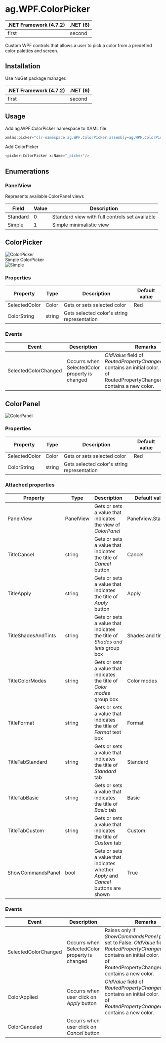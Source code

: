 
# ag.WPF.ColorPicker

.NET Framework (4.7.2) | .NET (6)
--- | ---
first | second

Custom WPF controls that allows a user to pick a color from a predefind color palettes and screen.

## Installation

Use NuGet package manager.

.NET Framework (4.7.2) | .NET (6)
--- | ---
first | second

## Usage

Add ag.WPF.ColorPicker namespace to XAML file:

```csharp
xmlns:picker="clr-namespace:ag.WPF.ColorPicker;assembly=ag.WPF.ColorPicker"
```

Add ColorPicker

```csharp
<picker:ColorPicker x:Name="_picker"/>
```

## Enumerations

### PanelView

Represents available ColorPanel views

Field|Value|Description
------|-----|-----------
Standard|0|Standard view with full controls set available
Simple|1|Simple minimalistic view

## ColorPicker

![ColorPicker](https://am3pap005files.storage.live.com/y4maighgBk-dHO_mZbCOzeE3AF9Uh_S2r2JK8AK8UqWdfSotBX-pAKy2lCcOzPSt5hjgEEHr3UjrxDAEKuqGErbJ_GWbwLVIYPdKtgs9GAyFDQDpzn6AgypYPrR25wTsLOYBjzXckIE6LESWJOXvQpUAOOHY8huXYgHsmRkh2TaaJNrgiIa9vvK6bsYu9hX4L1g?width=501&height=563&cropmode=none "ColorPicker")</br>
Simple ColorPicker</br>
![Simple](https://am3pap005files.storage.live.com/y4mIY3jatPSuW16w-gIRURIEGf1iE8yQYO2gzoftZROAcgg0363n1-t7HwLo34FMNef6jZzqZb7v64Aj8lrKnANd92NSaFghiGAQeLhIPx3F8tz19TLmQHAU9hmQccDD3QUbg3gnT2pUeocL3pYv2T3_hAxYe0CnUb5NFhWfLI-jeNeKw_8yT-HNK0nKSYgrRhk?width=501&height=291&cropmode=none)
### Properties

Property | Type | Description | Default value
--- | --- | --- | ---
SelectedColor | Color | Gets or sets selected color | Red
ColorString | string | Gets selected color's string representation |

### Events

Event | Description | Remarks
--- | --- | ---
SelectedColorChanged | Occurrs when SelectedColor property is changed | *OldValue* field of *RoutedPropertyChangedEventArgs* contains an initial color. *NewValue* of RoutedPropertyChangedEventArgs contains a new color.

## ColorPanel

![ColorPanel](https://am3pap005files.storage.live.com/y4mI2M-S3zPUj1M0ZaUuZjv5UlyAePbJRPc0FuqjaiYGUxdBKvPgM650JglQfo5eAH8463Mvx16nU79FtBHecZte8bLGlhzIMGjJVAfxGq7hFq0fzbL0Xvw_4qpEPUAL6IjryQoHOPFg2eNx0cyrVkCYPA2tMcaQZnbYdp_oiL3_YjqQozQuSITVoJYSyo5CXkY?width=545&height=544&cropmode=none "ColorPanel")

### Properties

Property | Type | Description | Default value
--- | --- | --- | ---
SelectedColor | Color | Gets or sets selected color | Red
ColorString | string | Gets selected color's string representation |

### Attached properties

Property | Type | Description | Default value
--- | --- | --- | ---
PanelView | PanelView | Gets or sets a value that indicates the view of *ColorPanel* | PanelView.Standard
TitleCancel | string | Gets or sets a value that indicates the title of *Cancel* button | Cancel
TitleApply | string | Gets or sets a value that indicates the title of *Apply* button | Apply
TitleShadesAndTints | string | Gets or sets a value that indicates the title of *Shades and tints* group box | Shades and tints
TitleColorModes | string | Gets or sets a value that indicates the title of *Color modes* group box | Color modes
TitleFormat | string | Gets or sets a value that indicates the title of *Format* text box | Format
TitleTabStandard | string | Gets or sets a value that indicates the title of *Standard* tab | Standard
TitleTabBasic | string | Gets or sets a value that indicates the title of *Basic* tab | Basic
TitleTabCustom | string | Gets or sets a value that indicates the title of *Custom* tab | Custom
ShowCommandsPanel | bool | Gets or sets a value that indicates whether *Apply* and *Cancel* buttons are shown | True


### Events

Event | Description | Remarks
--- | --- | ---
SelectedColorChanged | Occurrs when SelectedColor property is changed |  Raises only if *ShowCommandsPanel* property is set to False. *OldValue* field of *RoutedPropertyChangedEventArgs* contains an initial color. *NewValue* of RoutedPropertyChangedEventArgs contains a new color.
ColorApplied | Occurrs when user click on *Apply* button | *OldValue* field of *RoutedPropertyChangedEventArgs* contains an initial color. *NewValue* of *RoutedPropertyChangedEventArgs* contains a new color.
ColorCanceled | Occurrs when user click on *Cancel* button
